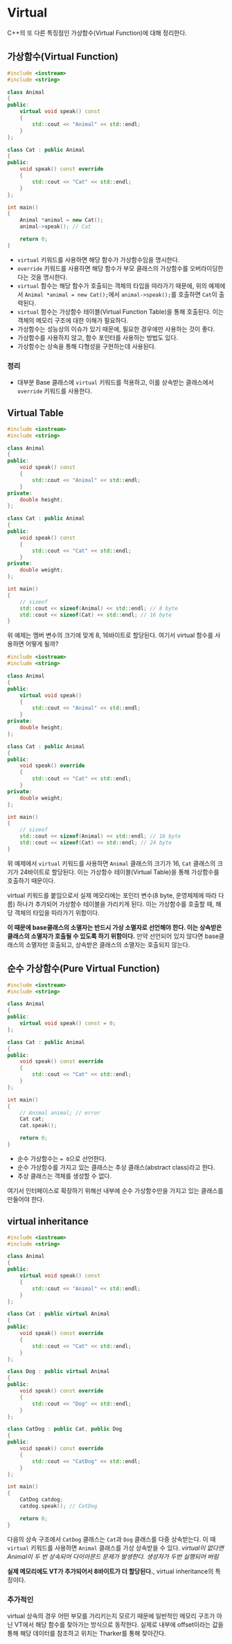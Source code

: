 # Virtual

C++의 또 다른 특징점인 가상함수(Virtual Function)에 대해 정리한다.

## 가상함수(Virtual Function)

```cpp
#include <iostream>
#include <string>

class Animal
{
public:
    virtual void speak() const
    {
        std::cout << "Animal" << std::endl;
    }
};

class Cat : public Animal
{
public:
    void speak() const override
    {
        std::cout << "Cat" << std::endl;
    }
};

int main()
{
    Animal *animal = new Cat();
    animal->speak(); // Cat

    return 0;
}
```

- `virtual` 키워드를 사용하면 해당 함수가 가상함수임을 명시한다.
- `override` 키워드를 사용하면 해당 함수가 부모 클래스의 가상함수를 오버라이딩한다는 것을 명시한다.
- `virtual` 함수는 해당 함수가 호출되는 객체의 타입을 따라가기 때문에, 위의 예제에서 `Animal *animal = new Cat();`에서 `animal->speak();`를 호출하면 `Cat`이 출력된다.
- `virtual` 함수는 가상함수 테이블(Virtual Function Table)을 통해 호출된다. 이는 객체의 메모리 구조에 대한 이해가 필요하다.
- 가상함수는 성능상의 이슈가 있기 때문에, 필요한 경우에만 사용하는 것이 좋다.
- 가상함수를 사용하지 않고, 함수 포인터를 사용하는 방법도 있다.
- 가상함수는 상속을 통해 다형성을 구현하는데 사용된다.

### 정리

- 대부분 Base 클래스에 `virtual` 키워드를 적용하고, 이를 상속받는 클래스에서 `override` 키워드를 사용한다.

## Virtual Table

```cpp
#include <iostream>
#include <string>

class Animal
{
public:
    void speak() const
    {
        std::cout << "Animal" << std::endl;
    }
private:
    double height;
};

class Cat : public Animal
{
public:
    void speak() const
    {
        std::cout << "Cat" << std::endl;
    }
private:
    double weight;
};

int main()
{
    // sizeof
    std::cout << sizeof(Animal) << std::endl; // 8 byte
    std::cout << sizeof(Cat) << std::endl; // 16 byte
}
```

위 예제는 멤버 변수의 크기에 맞게 8, 16바이트로 할당된다. 여기서 virtual 함수를 사용하면 어떻게 될까?

```cpp
#include <iostream>
#include <string>

class Animal
{
public:
    virtual void speak()
    {
        std::cout << "Animal" << std::endl;
    }
private:
    double height;
};

class Cat : public Animal
{
public:
    void speak() override
    {
        std::cout << "Cat" << std::endl;
    }
private:
    double weight;
};

int main()
{
    // sizeof
    std::cout << sizeof(Animal) << std::endl; // 16 byte
    std::cout << sizeof(Cat) << std::endl; // 24 byte
}
```

위 예제에서 `virtual` 키워드를 사용하면 `Animal` 클래스의 크기가 16, `Cat` 클래스의 크기가 24바이트로 할당된다. 이는 가상함수 테이블(Virtual Table)을 통해 가상함수를 호출하기 때문이다.

virtual 키워드를 붙임으로서 실제 메모리에는 포인터 변수(8 byte, 운영체제에 따라 다름) 하나가 추가되어 가상함수 테이블을 가리키게 된다. 이는 가상함수를 호출할 때, 해당 객체의 타입을 따라가기 위함이다.

**이 때문에 base클래스의 소멸자는 반드시 가상 소멸자로 선언해야 한다. 이는 상속받은 클래스의 소멸자가 호출될 수 있도록 하기 위함이다.** 만약 선언되어 있지 않다면 base클래스의 소멸자만 호출되고, 상속받은 클래스의 소멸자는 호출되지 않는다.

## 순수 가상함수(Pure Virtual Function)

```cpp
#include <iostream>
#include <string>

class Animal
{
public:
    virtual void speak() const = 0;
};

class Cat : public Animal
{
public:
    void speak() const override
    {
        std::cout << "Cat" << std::endl;
    }
};

int main()
{
    // Animal animal; // error
    Cat cat;
    cat.speak();

    return 0;
}
```

- 순수 가상함수는 `= 0`으로 선언한다.
- 순수 가상함수를 가지고 있는 클래스는 추상 클래스(abstract class)라고 한다.
- 추상 클래스는 객체를 생성할 수 없다.

여기서 인터페이스로 확장하기 위해선 내부에 순수 가상함수만을 가지고 있는 클래스를 만들어야 한다.

## virtual inheritance

```cpp
#include <iostream>
#include <string>

class Animal
{
public:
    virtual void speak() const
    {
        std::cout << "Animal" << std::endl;
    }
};

class Cat : public virtual Animal
{
public:
    void speak() const override
    {
        std::cout << "Cat" << std::endl;
    }
};

class Dog : public virtual Animal
{
public:
    void speak() const override
    {
        std::cout << "Dog" << std::endl;
    }
};

class CatDog : public Cat, public Dog
{
public:
    void speak() const override
    {
        std::cout << "CatDog" << std::endl;
    }
};

int main()
{
    CatDog catdog;
    catdog.speak(); // CatDog

    return 0;
}
```

다음의 상속 구조에서 `CatDog` 클래스는 `Cat`과 `Dog` 클래스를 다중 상속받는다. 이 때 `virtual` 키워드를 사용하면 `Animal` 클래스를 가상 상속받을 수 있다. *virtual이 없다면 Animal이 두 번 상속되어 다이아몬드 문제가 발생한다. 생성자가 두번 실행되어 버림*

**실제 메모리에도 VT가 추가되어서 8바이트가 더 할당된다.**, virtual inheritance의 특징이다.

### 추가적인

virtual 상속의 경우 어떤 부모를 가리키는지 모르기 때문에 일반적인 메모리 구조가 아닌 VT에서 해당 함수를 찾아가는 방식으로 동작한다. 실제로 내부에 offset이라는 값을 통해 해당 데이터를 참조하고 위치는 Tharker를 통해 찾아간다.